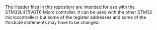 The Header files in this repository are intended for use with the STM32L475VGT6 Micro controller. It can be used with the other STM32 microcontrollers but some of the register addresses and some of the #include statements may have to be changed.